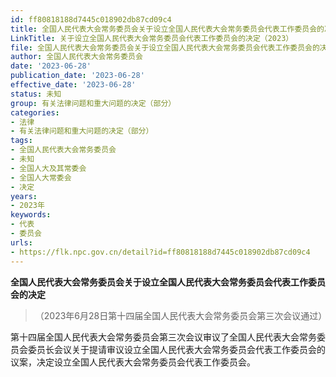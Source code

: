 ```yaml
---
id: ff80818188d7445c018902db87cd09c4
title: 全国人民代表大会常务委员会关于设立全国人民代表大会常务委员会代表工作委员会的决定
LinkTitle: 关于设立全国人民代表大会常务委员会代表工作委员会的决定（2023）
file: 全国人民代表大会常务委员会关于设立全国人民代表大会常务委员会代表工作委员会的决定_20230628_ff80818188d7445c018902db87cd09c4.docx
author: 全国人民代表大会常务委员会
date: '2023-06-28'
publication_date: '2023-06-28'
effective_date: '2023-06-28'
status: 未知
group: 有关法律问题和重大问题的决定（部分）
categories:
- 法律
- 有关法律问题和重大问题的决定（部分）
tags:
- 全国人民代表大会常务委员会
- 未知
- 全国人大及其常委会
- 全国人大常委会
- 决定
years:
- 2023年
keywords:
- 代表
- 委员会
urls:
- https://flk.npc.gov.cn/detail?id=ff80818188d7445c018902db87cd09c4
---
```


**全国人民代表大会常务委员会关于设立全国人民代表大会常务委员会代表工作委员会的决定**

> （2023年6月28日第十四届全国人民代表大会常务委员会第三次会议通过）

第十四届全国人民代表大会常务委员会第三次会议审议了全国人民代表大会常务委员会委员长会议关于提请审议设立全国人民代表大会常务委员会代表工作委员会的议案，决定设立全国人民代表大会常务委员会代表工作委员会。
